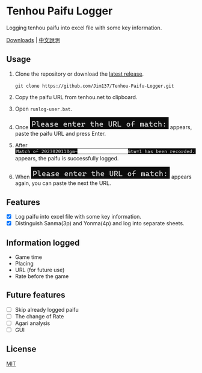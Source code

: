 # Tenhou Paifu Logger

Logging tenhou paifu into excel file with some key information.

[Downloads](https://github.com/Jim137/Tenhou-Paifu-Logger/releases/latest) | [中文說明](https://github.com/Jim137/Tenhou-Paifu-Logger/blob/master/READMEs/README_zh.md)

## Usage

1. Clone the repository or download the [latest release](https://github.com/Jim137/Tenhou-Paifu-Logger/releases/latest).
   
   `git clone https://github.com/Jim137/Tenhou-Paifu-Logger.git`
   
2. Copy the paifu URL from tenhou.net to clipboard.
3. Open `runlog-user.bat`.
4. Once ![1675261153312](READMEs/image/README/1675261153312.png) appears, paste the paifu URL and press Enter.
5. After ![1675264143738](READMEs/image/README/1675264143738.png) appears, the paifu is successfully logged.
6. When ![1675261153312](READMEs/image/README/1675261153312.png) appears again, you can paste the next the URL.

## Features
* [x] Log paifu into excel file with some key information.
* [x] Distinguish Sanma(3p) and Yonma(4p) and log into separate sheets.

## Information logged

* Game time
* Placing
* URL (for future use)
* Rate before the game

## Future features

* [ ] Skip already logged paifu
* [ ] The change of Rate
* [ ] Agari analysis
* [ ] GUI

## License

[MIT](LICENSE)

